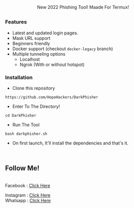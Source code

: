 <p align="center">New 2022 Phishing Tool! Maade For Termux!</p>

##

### Features

- Latest and updated login pages.
- Mask URL support 
- Beginners friendly
- Docker support (checkout `docker-legacy` branch)
- Multiple tunneling options
  - Localhost
  - Ngrok (With or without hotspot)


### Installation

- Clone this repository
```
https://github.com/HopeHackers/DarkPhisher
```

- Enter To The Directory!
```
cd DarkPhisher
```
- Run The Tool
```
bash darkphisher.sh
```

- On first launch, It'll install the dependencies and that's it. 
<br>

## Follow Me!
<br>
Facebook : <a href="https://m.facebook.com/boggieTricks/">Click Here</a>
<br>

Instagram : <a href="https://instagram.com/permantblank/">Click Here</a>
<br>
Whatsapp : <a href="https://wa.me/+27847611848/">Click Here</a>
